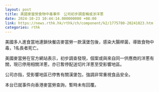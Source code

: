 ```yaml
---
layout: post
title: 美國麥當勞食物中毒事件　公司初步調查稱或涉洋蒽
date: 2024-10-23 10:44:14.000000000 +08:00
link: https://news.rthk.hk/rthk/ch/component/k2/1775780-20241023.htm
categories: rthk
---
```


美國多人進食當地連鎖快餐店麥當勞一款漢堡包後，感染大腸桿菌，導致食物中毒，1名長者死亡。

美國麥當勞在官方網站表示，初步調查發現，個案或與來自同一供應商的洋蔥有關，現已停用相關洋蔥，亦已暫停配送切片洋蔥至受影響地區。

公司亦指，受影響地區已停售有關漢堡包，強調非常重視食品安全。

本台已就事件向香港麥當勞查詢，暫時未有回覆。
